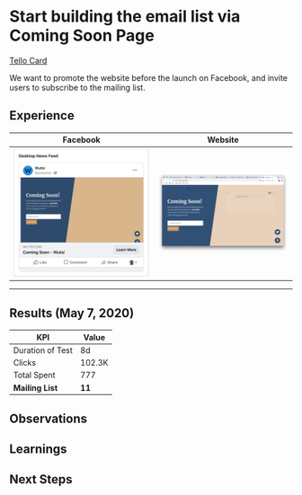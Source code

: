 # Start building the email list via Coming Soon Page

[Tello Card](https://trello.com/c/qSaDR2RD/14-start-building-the-email-list-via-coming-soon-page)

We want to promote the website before the launch on Facebook, and invite users to subscribe to the mailing list.

## Experience
| Facebook      | Website     |
| ------------- |-------------|
| ![fb-ads.png](fb-ads.png)| ![website.png](website.png)|

---
## Results (May 7, 2020)
| KPI | Value|
| ----|------|
| Duration of Test | 8d |
| Clicks | 102.3K |
| Total Spent | 777 |
| **Mailing List** | **11** |

## Observations

## Learnings

## Next Steps

